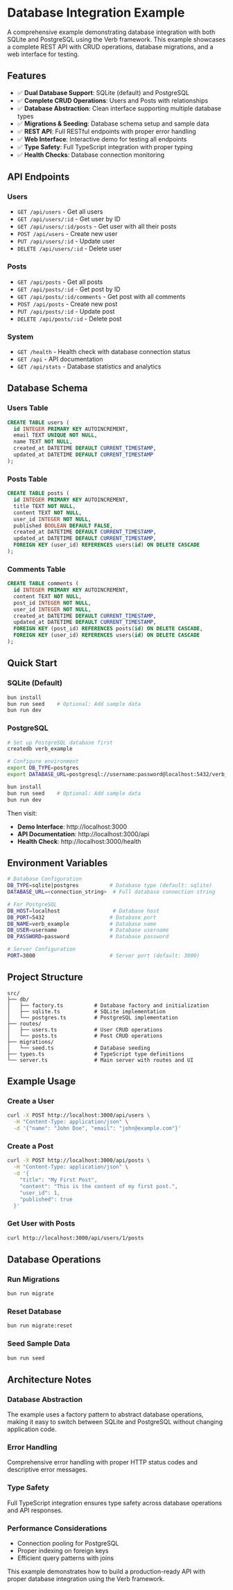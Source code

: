 # Database Integration Example

A comprehensive example demonstrating database integration with both SQLite and PostgreSQL using the Verb framework. This example showcases a complete REST API with CRUD operations, database migrations, and a web interface for testing.

## Features

- ✅ **Dual Database Support**: SQLite (default) and PostgreSQL
- ✅ **Complete CRUD Operations**: Users and Posts with relationships  
- ✅ **Database Abstraction**: Clean interface supporting multiple database types
- ✅ **Migrations & Seeding**: Database schema setup and sample data
- ✅ **REST API**: Full RESTful endpoints with proper error handling
- ✅ **Web Interface**: Interactive demo for testing all endpoints
- ✅ **Type Safety**: Full TypeScript integration with proper typing
- ✅ **Health Checks**: Database connection monitoring

## API Endpoints

### Users
- `GET /api/users` - Get all users
- `GET /api/users/:id` - Get user by ID
- `GET /api/users/:id/posts` - Get user with all their posts
- `POST /api/users` - Create new user
- `PUT /api/users/:id` - Update user
- `DELETE /api/users/:id` - Delete user

### Posts
- `GET /api/posts` - Get all posts  
- `GET /api/posts/:id` - Get post by ID
- `GET /api/posts/:id/comments` - Get post with all comments
- `POST /api/posts` - Create new post
- `PUT /api/posts/:id` - Update post
- `DELETE /api/posts/:id` - Delete post

### System
- `GET /health` - Health check with database connection status
- `GET /api` - API documentation
- `GET /api/stats` - Database statistics and analytics

## Database Schema

### Users Table
```sql
CREATE TABLE users (
  id INTEGER PRIMARY KEY AUTOINCREMENT,
  email TEXT UNIQUE NOT NULL,
  name TEXT NOT NULL,
  created_at DATETIME DEFAULT CURRENT_TIMESTAMP,
  updated_at DATETIME DEFAULT CURRENT_TIMESTAMP
);
```

### Posts Table
```sql
CREATE TABLE posts (
  id INTEGER PRIMARY KEY AUTOINCREMENT,
  title TEXT NOT NULL,
  content TEXT NOT NULL,
  user_id INTEGER NOT NULL,
  published BOOLEAN DEFAULT FALSE,
  created_at DATETIME DEFAULT CURRENT_TIMESTAMP,
  updated_at DATETIME DEFAULT CURRENT_TIMESTAMP,
  FOREIGN KEY (user_id) REFERENCES users(id) ON DELETE CASCADE
);
```

### Comments Table
```sql
CREATE TABLE comments (
  id INTEGER PRIMARY KEY AUTOINCREMENT,
  content TEXT NOT NULL,
  post_id INTEGER NOT NULL,
  user_id INTEGER NOT NULL,
  created_at DATETIME DEFAULT CURRENT_TIMESTAMP,
  updated_at DATETIME DEFAULT CURRENT_TIMESTAMP,
  FOREIGN KEY (post_id) REFERENCES posts(id) ON DELETE CASCADE,
  FOREIGN KEY (user_id) REFERENCES users(id) ON DELETE CASCADE
);
```

## Quick Start

### SQLite (Default)
```bash
bun install
bun run seed    # Optional: Add sample data
bun run dev
```

### PostgreSQL
```bash
# Set up PostgreSQL database first
createdb verb_example

# Configure environment
export DB_TYPE=postgres
export DATABASE_URL=postgresql://username:password@localhost:5432/verb_example

bun install
bun run seed    # Optional: Add sample data  
bun run dev
```

Then visit:
- **Demo Interface**: http://localhost:3000
- **API Documentation**: http://localhost:3000/api
- **Health Check**: http://localhost:3000/health

## Environment Variables

```bash
# Database Configuration
DB_TYPE=sqlite|postgres          # Database type (default: sqlite)
DATABASE_URL=<connection_string>  # Full database connection string

# For PostgreSQL
DB_HOST=localhost                 # Database host
DB_PORT=5432                     # Database port  
DB_NAME=verb_example             # Database name
DB_USER=username                 # Database username
DB_PASSWORD=password             # Database password

# Server Configuration  
PORT=3000                        # Server port (default: 3000)
```

## Project Structure

```
src/
├── db/
│   ├── factory.ts          # Database factory and initialization
│   ├── sqlite.ts           # SQLite implementation
│   └── postgres.ts         # PostgreSQL implementation
├── routes/
│   ├── users.ts            # User CRUD operations
│   └── posts.ts            # Post CRUD operations
├── migrations/
│   └── seed.ts             # Database seeding
├── types.ts                # TypeScript type definitions
└── server.ts               # Main server with routes and UI
```

## Example Usage

### Create a User
```bash
curl -X POST http://localhost:3000/api/users \
  -H "Content-Type: application/json" \
  -d '{"name": "John Doe", "email": "john@example.com"}'
```

### Create a Post
```bash
curl -X POST http://localhost:3000/api/posts \
  -H "Content-Type: application/json" \
  -d '{
    "title": "My First Post",
    "content": "This is the content of my first post.",
    "user_id": 1,
    "published": true
  }'
```

### Get User with Posts
```bash
curl http://localhost:3000/api/users/1/posts
```

## Database Operations

### Run Migrations
```bash
bun run migrate
```

### Reset Database
```bash
bun run migrate:reset
```

### Seed Sample Data
```bash
bun run seed
```

## Architecture Notes

### Database Abstraction
The example uses a factory pattern to abstract database operations, making it easy to switch between SQLite and PostgreSQL without changing application code.

### Error Handling
Comprehensive error handling with proper HTTP status codes and descriptive error messages.

### Type Safety
Full TypeScript integration ensures type safety across database operations and API responses.

### Performance Considerations
- Connection pooling for PostgreSQL
- Proper indexing on foreign keys
- Efficient query patterns with joins

This example demonstrates how to build a production-ready API with proper database integration using the Verb framework.